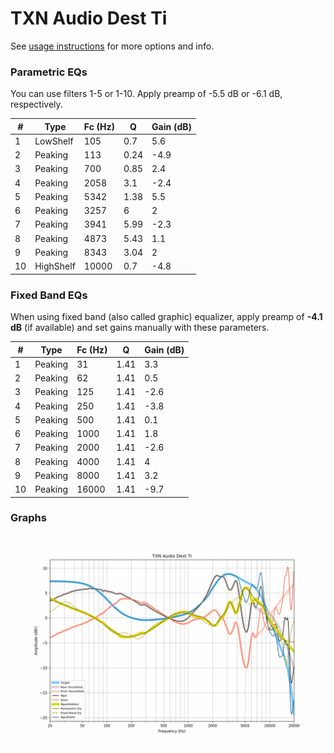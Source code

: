 # TXN Audio Dest Ti
See [usage instructions](https://github.com/jaakkopasanen/AutoEq#usage) for more options and info.

### Parametric EQs
You can use filters 1-5 or 1-10. Apply preamp of -5.5 dB or -6.1 dB, respectively.

|   # | Type      |   Fc (Hz) |    Q |   Gain (dB) |
|-----|-----------|-----------|------|-------------|
|   1 | LowShelf  |       105 | 0.7  |         5.6 |
|   2 | Peaking   |       113 | 0.24 |        -4.9 |
|   3 | Peaking   |       700 | 0.85 |         2.4 |
|   4 | Peaking   |      2058 | 3.1  |        -2.4 |
|   5 | Peaking   |      5342 | 1.38 |         5.5 |
|   6 | Peaking   |      3257 | 6    |         2   |
|   7 | Peaking   |      3941 | 5.99 |        -2.3 |
|   8 | Peaking   |      4873 | 5.43 |         1.1 |
|   9 | Peaking   |      8343 | 3.04 |         2   |
|  10 | HighShelf |     10000 | 0.7  |        -4.8 |

### Fixed Band EQs
When using fixed band (also called graphic) equalizer, apply preamp of **-4.1 dB** (if available) and set gains manually with these parameters.

|   # | Type    |   Fc (Hz) |    Q |   Gain (dB) |
|-----|---------|-----------|------|-------------|
|   1 | Peaking |        31 | 1.41 |         3.3 |
|   2 | Peaking |        62 | 1.41 |         0.5 |
|   3 | Peaking |       125 | 1.41 |        -2.6 |
|   4 | Peaking |       250 | 1.41 |        -3.8 |
|   5 | Peaking |       500 | 1.41 |         0.1 |
|   6 | Peaking |      1000 | 1.41 |         1.8 |
|   7 | Peaking |      2000 | 1.41 |        -2.6 |
|   8 | Peaking |      4000 | 1.41 |         4   |
|   9 | Peaking |      8000 | 1.41 |         3.2 |
|  10 | Peaking |     16000 | 1.41 |        -9.7 |

### Graphs
![](./TXN%20Audio%20Dest%20Ti.png)
